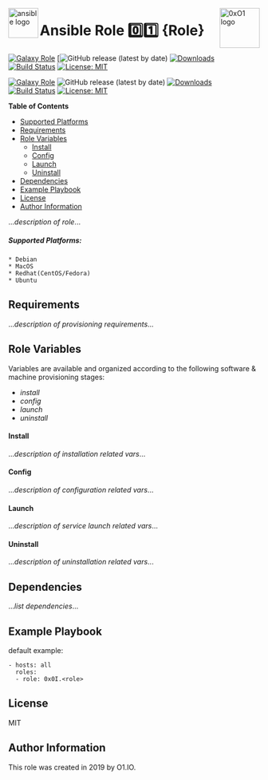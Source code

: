 <p><img src="https://code.benco.io/icon-collection/logos/ansible.svg" alt="ansible logo" title="ansible" align="left" height="60" /></p>
<p><img src="https://i.imgur.com/IBNz2CM.jpg" alt="0xO1 logo" title="0xO1" align="right" height="80" /></p>

Ansible Role :zero::one: {Role}
=========
[![Galaxy Role](*role-shield-link*)](--role-link--)
[![GitHub release (latest by date)](==role-link--)
[![Downloads](*downloads-shield-link*)](--role-link--)
[![Build Status](*build-shield-link*)](--role-link--)
[![License: MIT](https://img.shields.io/badge/License-MIT-blueviolet.svg)](https://opensource.org/licenses/MIT)

[![Galaxy Role](*role-shield-link*)](--role-link--)
![GitHub release (latest by date)](https://img.shields.io/github/v/release/0x0I/ansible-role-template?color=yellow)
[![Downloads](*downloads-shield-link*)](--role-link--)
[![Build Status](https://travis-ci.org/0x0I/ansible-role-template.svg?branch=master)](https://travis-ci.org/0x0I/ansible-role-template)
[![License: MIT](https://img.shields.io/badge/License-MIT-blueviolet.svg)](https://opensource.org/licenses/MIT)

**Table of Contents**
  - [Supported Platforms](#supported-platforms)
  - [Requirements](#requirements)
  - [Role Variables](#role-variables)
      - [Install](#install)
      - [Config](#config)
      - [Launch](#launch)
      - [Uninstall](#uninstall)
  - [Dependencies](#dependencies)
  - [Example Playbook](#example-playbook)
  - [License](#license)
  - [Author Information](#author-information)

...*description of role*...

##### Supported Platforms:
```
* Debian
* MacOS
* Redhat(CentOS/Fedora)
* Ubuntu
```

Requirements
------------

...*description of provisioning requirements*...

Role Variables
--------------
Variables are available and organized according to the following software & machine provisioning stages:
* _install_
* _config_
* _launch_
* _uninstall_

#### Install

...*description of installation related vars*...

#### Config

...*description of configuration related vars*...

#### Launch

...*description of service launch related vars*...

#### Uninstall

...*description of uninstallation related vars*...

Dependencies
------------

...*list dependencies*...

Example Playbook
----------------
default example:
```
- hosts: all
  roles:
  - role: 0x0I.<role>
```

License
-------

MIT

Author Information
------------------

This role was created in 2019 by O1.IO.
